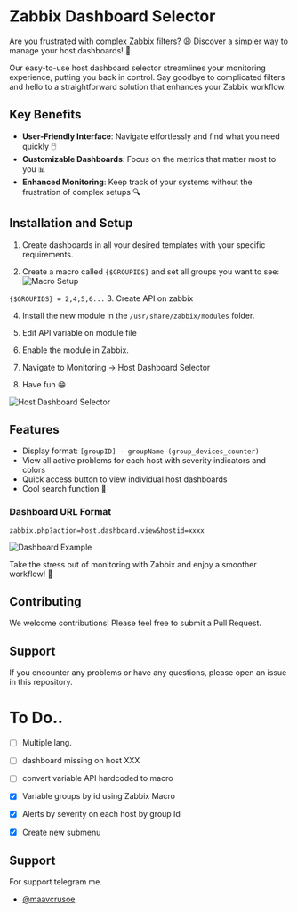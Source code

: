 
# Zabbix Dashboard Selector

Are you frustrated with complex Zabbix filters? 😩 Discover a simpler way to manage your host dashboards! 🚀

Our easy-to-use host dashboard selector streamlines your monitoring experience, putting you back in control. Say goodbye to complicated filters and hello to a straightforward solution that enhances your Zabbix workflow.

## Key Benefits

- **User-Friendly Interface**: Navigate effortlessly and find what you need quickly 🖱️
- **Customizable Dashboards**: Focus on the metrics that matter most to you 📊
- **Enhanced Monitoring**: Keep track of your systems without the frustration of complex setups 🔍

## Installation and Setup

1. Create dashboards in all your desired templates with your specific requirements.

2. Create a macro called `{$GROUPIDS}` and set all groups you want to see:
 ![Macro Setup](https://github.com/user-attachments/assets/61ed0b8c-74cc-4d98-a76f-d947020aadac)

`{$GROUPIDS} = 2,4,5,6...`
3. Create API on zabbix

4. Install the new module in the `/usr/share/zabbix/modules` folder.
5. Edit API variable on module file
   
6. Enable the module in Zabbix.
   
7. Navigate to Monitoring -> Host Dashboard Selector
   
8. Have fun 😁

![Host Dashboard Selector](https://github.com/user-attachments/assets/620bc60e-6b50-4506-915c-eb85b59da468)

## Features

- Display format: `[groupID] - groupName (group_devices_counter)`
- View all active problems for each host with severity indicators and colors
- Quick access button to view individual host dashboards
- Cool search function 🔎

### Dashboard URL Format

`zabbix.php?action=host.dashboard.view&hostid=xxxx`

![Dashboard Example](https://github.com/user-attachments/assets/e792758f-1d10-45f2-8353-99ba60581a31)

Take the stress out of monitoring with Zabbix and enjoy a smoother workflow! 🌟

## Contributing

We welcome contributions! Please feel free to submit a Pull Request.

## Support

If you encounter any problems or have any questions, please open an issue in this repository.




# To Do..
- [ ] Multiple lang.
- [ ] dashboard missing on host XXX
- [ ] convert variable API hardcoded to macro
- [x] Variable groups by id using Zabbix Macro
- [x] Alerts by severity on each host by group Id
- [x] Create new submenu


## Support

For support telegram me.
- [@maavcrusoe](https://t.me/maavcrusoe)
